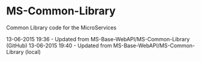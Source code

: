 # MS-Common-Library
Common Library code for the MicroServices

13-06-2015 19:36 - Updated from MS-Base-WebAPI/MS-Common-Library (GitHub)
13-06-2015 19:40 - Updated from MS-Base-WebAPI/MS-Common-Library (local)
